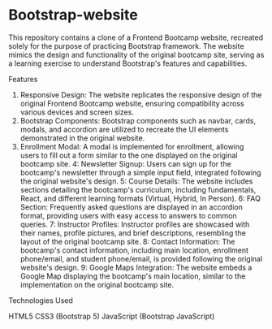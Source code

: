 # Bootstrap-website

This repository contains a clone of a Frontend Bootcamp website, recreated solely for the purpose of practicing Bootstrap framework. The website mimics the design and functionality of the original bootcamp site, serving as a learning exercise to understand Bootstrap's features and capabilities.

Features

1. Responsive Design: The website replicates the responsive design of the original Frontend Bootcamp website, ensuring compatibility across various devices and screen sizes.
2. Bootstrap Components: Bootstrap components such as navbar, cards, modals, and accordion are utilized to recreate the UI elements demonstrated in the original website.
3. Enrollment Modal: A modal is implemented for enrollment, allowing users to fill out a form similar to the one displayed on the original bootcamp site.
4: Newsletter Signup: Users can sign up for the bootcamp's newsletter through a simple input field, integrated following the original website's design.
5: Course Details: The website includes sections detailing the bootcamp's curriculum, including fundamentals, React, and different learning formats (Virtual, Hybrid, In Person).
6: FAQ Section: Frequently asked questions are displayed in an accordion format, providing users with easy access to answers to common queries.
7: Instructor Profiles: Instructor profiles are showcased with their names, profile pictures, and brief descriptions, resembling the layout of the original bootcamp site.
8: Contact Information: The bootcamp's contact information, including main location, enrollment phone/email, and student phone/email, is provided following the original website's design.
9: Google Maps Integration: The website embeds a Google Map displaying the bootcamp's main location, similar to the implementation on the original bootcamp site.

Technologies Used

HTML5
CSS3 (Bootstrap 5)
JavaScript (Bootstrap JavaScript)
